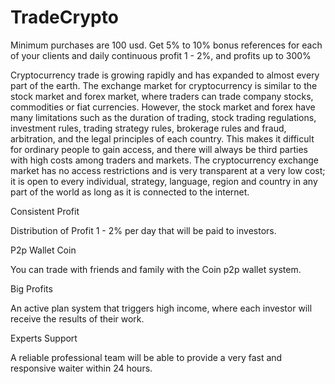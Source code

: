 # TradeCrypto
Minimum purchases are 100 usd. Get 5% to 10% bonus references for each of your clients and daily continuous profit 1 - 2%, and profits up to 300%


Cryptocurrency trade is growing rapidly and has expanded to almost every part of the earth. The exchange market for cryptocurrency is similar to the stock market and forex market, where traders can trade company stocks, commodities or fiat currencies. However, the stock market and forex have many limitations such as the duration of trading, stock trading regulations, investment rules, trading strategy rules, brokerage rules and fraud, arbitration, and the legal principles of each country.
This makes it difficult for ordinary people to gain access, and there will always be third parties with high costs among traders and markets. The cryptocurrency exchange market has no access restrictions and is very transparent at a very low cost; it is open to every individual, strategy, language, region and country in any part of the world as long as it is connected to the internet.

Consistent Profit

Distribution of Profit 1 - 2% per day that will be paid to investors.

P2p Wallet Coin

You can trade with friends and family with the Coin p2p wallet system.

Big Profits

An active plan system that triggers high income, where each investor will receive the results of their work.

Experts Support

A reliable professional team will be able to provide a very fast and responsive waiter within 24 hours.
